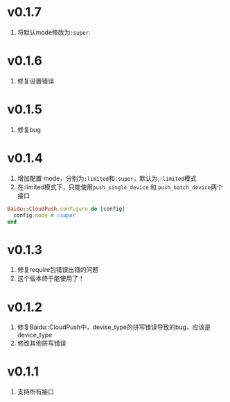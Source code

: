 # v0.1.7
1. 将默认mode修改为`:super`.

# v0.1.6
1. 修复设置错误

# v0.1.5
1. 修复bug

# v0.1.4
1. 增加配置 mode，分别为`:limited`和`:super`，默认为,`:limited`模式
2. 在:limited模式下，只能使用`push_single_device` 和 `push_batch_device`两个接口

```ruby
Baidu::CloudPush.configure do |config|
  config.mode = :super
end
```

# v0.1.3
1. 修复require包错误出错的问题
2. 这个版本终于能使用了！

# v0.1.2
1. 修复Baidu::CloudPush中，devise_type的拼写错误导致的bug，应该是device_type
2. 修改其他拼写错误

# v0.1.1
1. 支持所有接口
